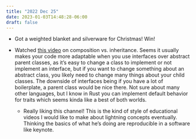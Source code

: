 ```yaml
---
title: "2022 Dec 25"
date: 2023-01-03T14:48:28-06:00
draft: false
---
```


- Got a weighted blanket and silverware for Christmas! Win!

- Watched [this video](https://www.youtube.com/watch?v=hxGOiiR9ZKg) on composition vs. inheritance. Seems it usually makes your code more adaptable when you use interfaces over abstract parent classes, as it’s easy to change a class to implement or not implement an interface, but if you want to change something about an abstract class, you likely need to change many things about your child classes. The downside of interfaces being if you have a lot of boilerplate, a parent class would be nice there. Not sure about many other languages, but I know in Rust you can implement default behavior for traits which seems kinda like a best of both worlds.
    - Really liking this channel! This is the kind of style of educational videos I would like to make about lightning concepts eventually. Thinking the basics of what he’s doing are reproducible in a software like keynote.
